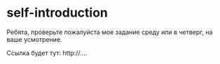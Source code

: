 # self-introduction

Ребята, проверьте пожалуйста мое задание среду или в четверг, на ваше усмотрение.

Ссылка будет тут: http://....
